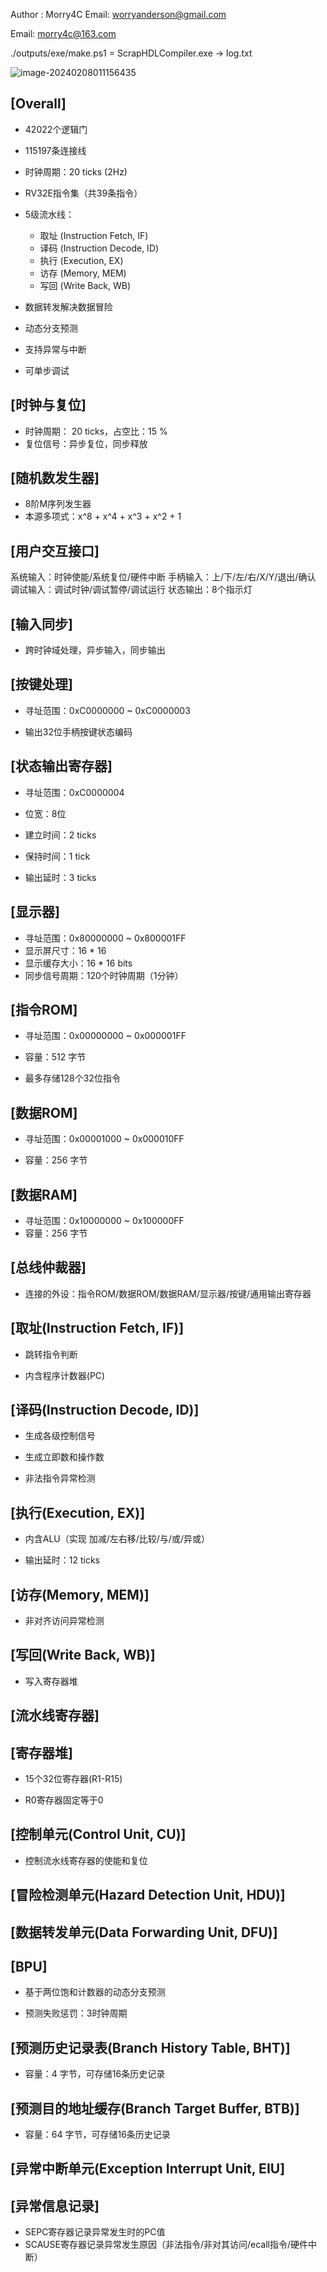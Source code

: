 Author : Morry4C 
Email: worryanderson@gmail.com

Email: morry4c@163.com

./outputs/exe/make.ps1 = ScrapHDLCompiler.exe  -> log.txt

![image-20240208011156435](RV32I.png)

[Overall]
--------------------------------------------------------------------------------
- 42022个逻辑门
- 115197条连接线

- 时钟周期：20 ticks (2Hz)
- RV32E指令集（共39条指令）
- 5级流水线：
  - 取址 (Instruction Fetch, IF)
  - 译码 (Instruction Decode, ID)
  - 执行 (Execution, EX)
  - 访存 (Memory, MEM)
  - 写回 (Write Back, WB)

- 数据转发解决数据冒险
- 动态分支预测
- 支持异常与中断
- 可单步调试



[时钟与复位]
--------------------------------------------------------------------------------
- 时钟周期： 20 ticks，占空比：15 %
- 复位信号：异步复位，同步释放



[随机数发生器]
--------------------------------------------------------------------------------
- 8阶M序列发生器
- 本源多项式：x^8 + x^4 + x^3 + x^2 + 1



[用户交互接口]
--------------------------------------------------------------------------------
系统输入：时钟使能/系统复位/硬件中断
手柄输入：上/下/左/右/X/Y/退出/确认
调试输入：调试时钟/调试暂停/调试运行
状态输出：8个指示灯




[输入同步]
--------------------------------------------------------------------------------
- 跨时钟域处理，异步输入，同步输出

  


[按键处理]
--------------------------------------------------------------------------------
- 寻址范围：0xC0000000 ~ 0xC0000003

- 输出32位手柄按键状态编码

  


[状态输出寄存器]
--------------------------------------------------------------------------------
- 寻址范围：0xC0000004

- 位宽：8位

- 建立时间：2 ticks

- 保持时间：1 tick

- 输出延时：3 ticks

  


[显示器]
--------------------------------------------------------------------------------
- 寻址范围：0x80000000 ~ 0x800001FF
- 显示屏尺寸：16 * 16
- 显示缓存大小：16 * 16 bits 
- 同步信号周期：120个时钟周期（1分钟）



[指令ROM]
--------------------------------------------------------------------------------
- 寻址范围：0x00000000 ~ 0x000001FF

- 容量：512 字节

- 最多存储128个32位指令

  


[数据ROM]
--------------------------------------------------------------------------------
- 寻址范围：0x00001000 ~ 0x000010FF

- 容量：256 字节

  


[数据RAM]
--------------------------------------------------------------------------------
- 寻址范围：0x10000000 ~ 0x100000FF
- 容量：256 字节



[总线仲裁器]
--------------------------------------------------------------------------------
- 连接的外设：指令ROM/数据ROM/数据RAM/显示器/按键/通用输出寄存器



[取址(Instruction Fetch, IF)]
--------------------------------------------------------------------------------
- 跳转指令判断

- 内含程序计数器(PC)

  


[译码(Instruction Decode, ID)]
--------------------------------------------------------------------------------
- 生成各级控制信号

- 生成立即数和操作数

- 非法指令异常检测

  


[执行(Execution, EX)]
--------------------------------------------------------------------------------
- 内含ALU（实现 加减/左右移/比较/与/或/异或）

- 输出延时：12 ticks

  


[访存(Memory, MEM)]
--------------------------------------------------------------------------------
- 非对齐访问异常检测

  


[写回(Write Back, WB)]
--------------------------------------------------------------------------------
- 写入寄存器堆

  

[流水线寄存器]
--------------------------------------------------------------------------------



[寄存器堆]
--------------------------------------------------------------------------------

- 15个32位寄存器(R1-R15)

- R0寄存器固定等于0

  


[控制单元(Control Unit, CU)]
--------------------------------------------------------------------------------
- 控制流水线寄存器的使能和复位



[冒险检测单元(Hazard Detection Unit, HDU)]
--------------------------------------------------------------------------------



[数据转发单元(Data Forwarding Unit, DFU)]
--------------------------------------------------------------------------------




[BPU]
--------------------------------------------------------------------------------
- 基于两位饱和计数器的动态分支预测

- 预测失败惩罚：3时钟周期

  


[预测历史记录表(Branch History Table, BHT)]
--------------------------------------------------------------------------------
- 容量：4 字节，可存储16条历史记录

  


[预测目的地址缓存(Branch Target Buffer, BTB)]
--------------------------------------------------------------------------------
- 容量：64 字节，可存储16条历史记录



[异常中断单元(Exception Interrupt Unit, EIU]
--------------------------------------------------------------------------------




[异常信息记录]
--------------------------------------------------------------------------------
- SEPC寄存器记录异常发生时的PC值
- SCAUSE寄存器记录异常发生原因（非法指令/非对其访问/ecall指令/硬件中断）
